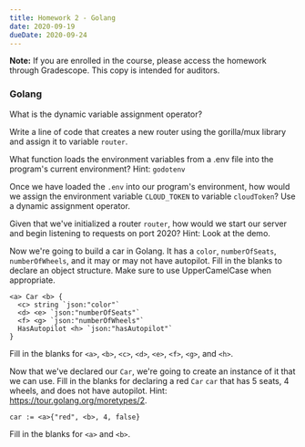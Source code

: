 ```yaml
---
title: Homework 2 - Golang
date: 2020-09-19
dueDate: 2020-09-24
---
```


**Note:** If you are enrolled in the course, please access the homework through Gradescope. This copy is intended for auditors.

### Golang

What is the dynamic variable assignment operator?

Write a line of code that creates a new router using the gorilla/mux library and assign it to variable `router`.

What function loads the environment variables from a .env file into the program's current environment? Hint: `godotenv`

Once we have loaded the `.env` into our program's environment, how would we assign the environment variable `CLOUD_TOKEN` to variable `cloudToken`? Use a dynamic assignment operator.

Given that we've initialized a router `router`, how would we start our server and begin listening to requests on port 2020? Hint: Look at the demo.

Now we're going to build a car in Golang. It has a `color`, `numberOfSeats`, `numberOfWheels`, and it may or may not have autopilot. Fill in the blanks to declare an object structure. Make sure to use UpperCamelCase when appropriate.

```
<a> Car <b> {
  <c> string `json:"color"`
  <d> <e> `json:"numberOfSeats"`
  <f> <g> `json:"numberOfWheels"`
  HasAutopilot <h> `json:"hasAutopilot"`
}
```

Fill in the blanks for `<a>`, `<b>`, `<c>`, `<d>`, `<e>`, `<f>`, `<g>`, and `<h>`.

Now that we've declared our `Car`, we're going to create an instance of it that we can use. Fill in the blanks for declaring a red `Car` `car` that has 5 seats, 4 wheels, and does not have autopilot. Hint: https://tour.golang.org/moretypes/2.

```
car := <a>{"red", <b>, 4, false}
```

Fill in the blanks for `<a>` and `<b>`.
